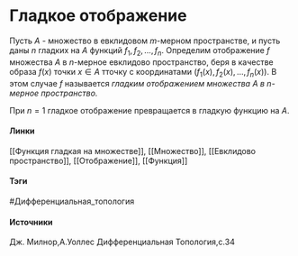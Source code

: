 # Гладкое отображение
Пусть $A$ - множество в евклидовом $m$-мерном пространстве, и пусть даны $n$ гладких на $A$ функций $f_{1},f_{2},\dots,f_{n}$. Определим отображение $f$ множества $A$ в $n$-мерное евклидово пространство, беря в качестве образа $f(x)$ точки $x\in A$ тточку с координатами $(f_{1}(x),f_{2}(x),\dots,f_{n}(x))$. В этом случае $f$ называется *гладким отображением множества $A$ в $n$-мерное пространство.*

При $n=1$ гладкое отображение превращается в гладкую функцию на $A$.

#### Линки
 [[Функция гладкая на множестве]],
 [[Множество]],
 [[Евклидово пространство]],
 [[Отображение]],
 [[Функция]]
#### Тэги
 #Дифференциальная_топология 
#### Источники
 Дж. Милнор,А.Уоллес Дифференциальная Топология,с.34